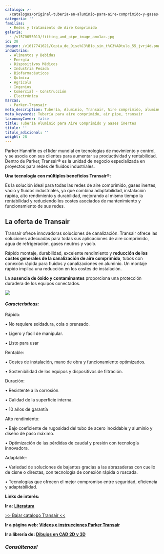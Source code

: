 ```yaml
---
catalogo: >-
  /catalogos/original-tuberia-en-aluminio-para-aire-comprimido-y-gases-inertes.pdf
categoria: ''
familias:
  - Redes y tratamiento de Aire Comprimido
galeria:
  - /v1570655013/fitting_and_pipe_image_amx1ac.jpg
id: 28
imagen: /v1617741621/Copia_de_Dise%C3%B1o_sin_t%C3%ADtulo_55_jvrj4d.png
industrias:
  - Alimentos y Bebidas
  - Energía
  - Dispositivos Médicos
  - Industria Pesada
  - Biofarmacéuticos
  - Química
  - Agrícola
  - Ingenios
  - Comercial - Construcción
  - Electrónica
marcas:
  - Parker-Transair
meta_description: Tubería, Aluminio, Transair, Aire comprimido, aluminum pipe
meta_keywords: Tubería para aire comprimido, air pipe, transair
taxonomyCover: false
title: Tubería Aluminio para Aire Comprimido y Gases inertes
titulo: ''
titulo_adicional: ''
weight: 28
---
```

Parker Hannifin es el líder mundial en tecnologías de movimiento y control, y se asocia con sus clientes para aumentar su productividad y rentabilidad. Dentro de Parker, Transair® es la unidad de negocio especializada en proyectos para redes de fluidos industriales.

**Una tecnología con múltiples beneficios Transair®:**

Es la solución ideal para todas las redes de aire comprimido, gases inertes, vacío y fluidos industriales, ya que combina adaptabilidad, instalación rápida, alto rendimiento y durabilidad, mejorando al mismo tiempo la rentabilidad y reduciendo los costes asociados de mantenimiento y funcionamiento de sus redes.

## La oferta de Transair

Transair ofrece innovadoras soluciones de canalización. Transair ofrece las soluciones adecuadas para todas sus aplicaciones de aire comprimido, agua de refrigeración, gases neutros y vacío.

Rápido montaje, durabilidad, excelente rendimiento y **reducción de los costes generales de la canalización de aire comprimido**, tubos con conexión rápida para fluidos y canalizaciones en aluminio. Un montaje rápido implica una reducción en los costes de instalación.

La **ausencia de óxido y contaminantes** proporciona una protección duradera de los equipos conectados.

![](https://res.cloudinary.com/novatec/v1597433225/parker-transair-air-piping_oi6mef.jpg)

#### **_Características:_**

Rápido:

• No requiere soldadura, cola o prensado.

• Ligero y fácil de manipular.

• Listo para usar

Rentable:

• Costes de instalación, mano de obra y funcionamiento optimizados.

• Sostenibilidad de los equipos y dispositivos de filtración.

Duración:

• Resistente a la corrosión.

• Calidad de la superficie interna.

• 10 años de garantía

Alto rendimiento:

• Bajo coeficiente de rugosidad del tubo de acero inoxidable y aluminio y diseño de paso máximo.

• Optimización de las pérdidas de caudal y presión con tecnología innovadora.

Adaptable:

• Variedad de soluciones de bajantes gracias a las abrazaderas con cuello de cisne o directas, con tecnología de conexión rápida o roscada.

• Tecnologías que ofrecen el mejor compromiso entre seguridad, eficiencia y adaptabilidad.

**Links de interés:**

**Ir a:** [**Literatura**](https://promo.parker.com/promotionsite/transair/us/en/engineering-tools "Parker")

[>> Bajar catalogo Transair <<](https://synology01.novatec.cr:5001/d/f/517303708866847536)

**Ir a página web:** [**Videos e instrucciones Parker Transair**](http://promo.parker.com/promotionsite/transair/us/en/video-library "Parker")

**Ir a librería de:** [**Dibujos en CAD 2D y 3D**](http://promo.parker.com/promotionsite/transair/us/en/engineering-tools "Parker")

### **_Consúltenos!_**